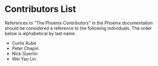 
Contributors List
=================

References to "The Phoenix Contributors" in the Phoenix documentation should be considered a
reference to the following individuals. The order below is alphabetical by last name.

+ Curtis Aube
+ Peter Chapin
+ Nick Guertin
+ Wei Yao Lin
